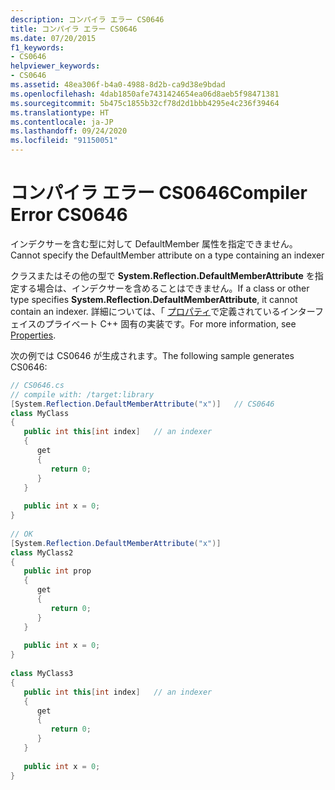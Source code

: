 ```yaml
---
description: コンパイラ エラー CS0646
title: コンパイラ エラー CS0646
ms.date: 07/20/2015
f1_keywords:
- CS0646
helpviewer_keywords:
- CS0646
ms.assetid: 48ea306f-b4a0-4988-8d2b-ca9d38e9bdad
ms.openlocfilehash: 4dab1850afe7431424654ea06d8aeb5f98471381
ms.sourcegitcommit: 5b475c1855b32cf78d2d1bbb4295e4c236f39464
ms.translationtype: HT
ms.contentlocale: ja-JP
ms.lasthandoff: 09/24/2020
ms.locfileid: "91150051"
---
```

# <a name="compiler-error-cs0646"></a><span data-ttu-id="54a85-103">コンパイラ エラー CS0646</span><span class="sxs-lookup"><span data-stu-id="54a85-103">Compiler Error CS0646</span></span>

<span data-ttu-id="54a85-104">インデクサーを含む型に対して DefaultMember 属性を指定できません。</span><span class="sxs-lookup"><span data-stu-id="54a85-104">Cannot specify the DefaultMember attribute on a type containing an indexer</span></span>  
  
 <span data-ttu-id="54a85-105">クラスまたはその他の型で **System.Reflection.DefaultMemberAttribute** を指定する場合は、インデクサーを含めることはできません。</span><span class="sxs-lookup"><span data-stu-id="54a85-105">If a class or other type specifies **System.Reflection.DefaultMemberAttribute**, it cannot contain an indexer.</span></span> <span data-ttu-id="54a85-106">詳細については、「 [プロパティ](../programming-guide/classes-and-structs/properties.md)で定義されているインターフェイスのプライベート C++ 固有の実装です。</span><span class="sxs-lookup"><span data-stu-id="54a85-106">For more information, see [Properties](../programming-guide/classes-and-structs/properties.md).</span></span>  
  
 <span data-ttu-id="54a85-107">次の例では CS0646 が生成されます。</span><span class="sxs-lookup"><span data-stu-id="54a85-107">The following sample generates CS0646:</span></span>  
  
```csharp  
// CS0646.cs  
// compile with: /target:library  
[System.Reflection.DefaultMemberAttribute("x")]   // CS0646  
class MyClass  
{  
   public int this[int index]   // an indexer  
   {  
      get  
      {  
         return 0;  
      }  
   }  
  
   public int x = 0;  
}  
  
// OK  
[System.Reflection.DefaultMemberAttribute("x")]  
class MyClass2  
{  
   public int prop  
   {  
      get  
      {  
         return 0;  
      }  
   }  
  
   public int x = 0;  
}  
  
class MyClass3  
{  
   public int this[int index]   // an indexer  
   {  
      get  
      {  
         return 0;  
      }  
   }  
  
   public int x = 0;  
}  
```
